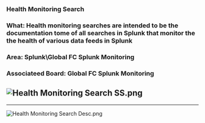 ### Health Monitoring Search
### What: Health monitoring searches are intended to be the documentation tome of all searches in Splunk that monitor the the health of various data feeds in Splunk
### Area: Splunk\Global FC Splunk Monitoring 
### Associateed Board: Global FC Splunk Monitoring

![Health Monitoring Search SS.png](/.attachments/Health%20Monitoring%20Search%20SS-38d1eef0-b769-40c7-a511-91ef26405795.png)
----
----
![Health Monitoring Search Desc.png](/.attachments/Health%20Monitoring%20Search%20Desc-88778a09-00bb-4331-8f6f-6da0652d1b07.png)